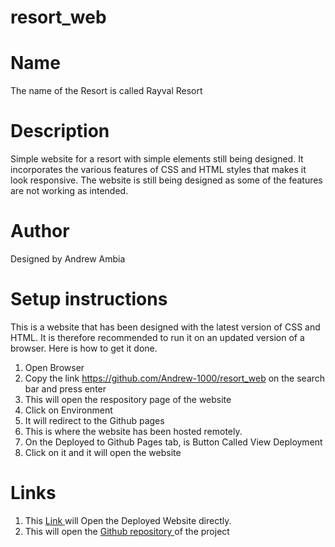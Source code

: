 # resort_web

# Name
The name of the Resort is called Rayval Resort

# Description 
Simple website for a resort with simple elements still being designed. It incorporates the various features of CSS and HTML styles that makes it look responsive. The website is still being designed as some of the features are not working as intended.

# Author
Designed by Andrew Ambia

# Setup instructions
This is a website that has been designed with the latest version of CSS and HTML. It is therefore recommended to run it on an updated version of a browser. Here is how to get it done.
1. Open Browser
2. Copy the link https://github.com/Andrew-1000/resort_web on the search bar and press enter
3. This will open the respository page of the website
4. Click on Environment
5. It will redirect to the Github pages
6. This is where the website has been hosted remotely.
7. On the Deployed to Github Pages tab, is Button Called View Deployment
8. Click on it and it will open the website

# Links
1. This <a href = "https://andrew-1000.github.io/resort_web"> Link </a> will Open the Deployed Website directly.
2. This will open the <a href = "https://github.com/Andrew-1000/resort_web"> Github repository </a> of the project
